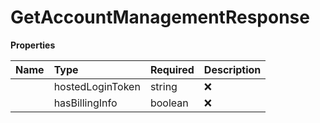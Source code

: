 # GetAccountManagementResponse



**Properties**

| Name | Type | Required | Description |
| :-------- | :----------| :----------| :----------|
    | hostedLoginToken | string | ❌ |  |
    | hasBillingInfo | boolean | ❌ |  |




<!-- This file was generated by liblab | https://liblab.com/ -->